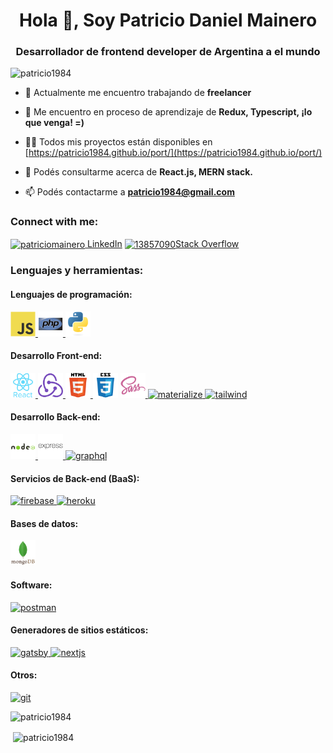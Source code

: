 <h1 align="center">Hola 👋, Soy Patricio Daniel Mainero</h1>
<h3 align="center">Desarrollador de frontend developer de Argentina a el mundo</h3>

<p align="left"> <img src="https://komarev.com/ghpvc/?username=patricio1984&label=Profile%20views&color=0e75b6&style=flat" alt="patricio1984" /> </p>

- 🔭 Actualmente me encuentro trabajando de **freelancer**

- 🌱 Me encuentro en proceso de aprendizaje de **Redux, Typescript, ¡lo que venga! =)**

- 👨‍💻 Todos mis proyectos están disponibles en [https://patricio1984.github.io/port/](https://patricio1984.github.io/port/)

- 💬 Podés consultarme acerca de **React.js, MERN stack.**

- 📫 Podés contactarme a **patricio1984@gmail.com**

<h3 align="left">Connect with me:</h3>
<p align="left">
<a href="https://linkedin.com/in/patriciomainero" target="blank"><img align="center" src="https://upload.wikimedia.org/wikipedia/commons/thumb/e/e9/Linkedin_icon.svg/1024px-Linkedin_icon.svg.png" alt="patriciomainero" height="30" width="30" /> LinkedIn</a>
<a href="https://stackoverflow.com/users/13857090" target="blank"><img align="center" src="https://upload.wikimedia.org/wikipedia/commons/thumb/e/ef/Stack_Overflow_icon.svg/768px-Stack_Overflow_icon.svg.png" alt="13857090" height="30" width="40" />Stack Overflow</a>
</p>

<h3 align="left">Lenguajes y herramientas:</h3>

<h4 align="left">Lenguajes de programación:</h4>
<p align="left">
  <a href="https://developer.mozilla.org/en-US/docs/Web/JavaScript" target="_blank"> <img src="https://raw.githubusercontent.com/devicons/devicon/master/icons/javascript/javascript-original.svg" alt="javascript" width="40" height="40"/> </a>
  <a href="https://www.php.net" target="_blank"> <img src="https://raw.githubusercontent.com/devicons/devicon/master/icons/php/php-original.svg" alt="php" width="40" height="40"/> </a>
  <a href="https://www.python.org" target="_blank"> <img src="https://raw.githubusercontent.com/devicons/devicon/master/icons/python/python-original.svg" alt="python" width="40" height="40"/> </a>
</p>

<h4 align="left">Desarrollo Front-end:</h4>
<p align="left">
  <a href="https://reactjs.org/" target="_blank"> <img src="https://raw.githubusercontent.com/devicons/devicon/master/icons/react/react-original-wordmark.svg" alt="react" width="40" height="40"/> </a>
  <a href="https://redux.js.org" target="_blank"> <img src="https://raw.githubusercontent.com/devicons/devicon/master/icons/redux/redux-original.svg" alt="redux" width="40" height="40"/> </a>
  <a href="https://www.w3.org/html/" target="_blank"> <img src="https://raw.githubusercontent.com/devicons/devicon/master/icons/html5/html5-original-wordmark.svg" alt="html5" width="40" height="40"/> </a>
  <a href="https://www.w3schools.com/css/" target="_blank"> <img src="https://raw.githubusercontent.com/devicons/devicon/master/icons/css3/css3-original-wordmark.svg" alt="css3" width="40" height="40"/></a>
  <a href="https://sass-lang.com" target="_blank"> <img src="https://raw.githubusercontent.com/devicons/devicon/master/icons/sass/sass-original.svg" alt="sass" width="40" height="40"/> </a>
  <a href="https://materializecss.com/" target="_blank"> <img src="https://raw.githubusercontent.com/prplx/svg-logos/5585531d45d294869c4eaab4d7cf2e9c167710a9/svg/materialize.svg" alt="materialize" width="40" height="40"/> </a>
  <a href="https://tailwindcss.com/" target="_blank"> <img src="https://www.vectorlogo.zone/logos/tailwindcss/tailwindcss-icon.svg" alt="tailwind" width="40" height="40"/> </a>
</p>

<h4 align="left">Desarrollo Back-end:</h4>
<p align="left">
   <a href="https://nodejs.org" target="_blank"> <img src="https://raw.githubusercontent.com/devicons/devicon/master/icons/nodejs/nodejs-original-wordmark.svg" alt="nodejs" width="40" height="40"/> </a>
  <a href="https://expressjs.com" target="_blank"> <img src="https://raw.githubusercontent.com/devicons/devicon/master/icons/express/express-original-wordmark.svg" alt="express" width="40" height="40"/> </a>
  <a href="https://graphql.org" target="_blank"> <img src="https://www.vectorlogo.zone/logos/graphql/graphql-icon.svg" alt="graphql" width="40" height="40"/> </a>
</p>

<h4 align="left">Servicios de Back-end (BaaS):</h4>
<p align="left">
  <a href="https://firebase.google.com/" target="_blank"> <img src="https://www.vectorlogo.zone/logos/firebase/firebase-icon.svg" alt="firebase" width="40" height="40"/> </a>
  <a href="https://heroku.com" target="_blank"> <img src="https://www.vectorlogo.zone/logos/heroku/heroku-icon.svg" alt="heroku" width="40" height="40"/> </a>
</p>

<h4 align="left">Bases de datos:</h4>
<p align="left">
  <a href="https://www.mongodb.com/" target="_blank"> <img src="https://raw.githubusercontent.com/devicons/devicon/master/icons/mongodb/mongodb-original-wordmark.svg" alt="mongodb" width="40" height="40"/> </a> 
</p>

<h4 align="left">Software:</h4>
<p align="left">
  <a href="https://postman.com" target="_blank"> <img src="https://www.vectorlogo.zone/logos/getpostman/getpostman-icon.svg" alt="postman" width="40" height="40"/> </a>
</p>

<h4 align="left">Generadores de sitios estáticos:</h4>
<p align="left">
  <a href="https://www.gatsbyjs.com/" target="_blank"> <img src="https://www.vectorlogo.zone/logos/gatsbyjs/gatsbyjs-icon.svg" alt="gatsby" width="40" height="40"/> </a>
  <a href="https://nextjs.org/" target="_blank"> <img src="https://cdn.worldvectorlogo.com/logos/nextjs-3.svg" alt="nextjs" width="40" height="40"/> </a>
</p>

<h4 align="left">Otros:</h4>
<p align="left">
  <a href="https://git-scm.com/" target="_blank"> <img src="https://www.vectorlogo.zone/logos/git-scm/git-scm-icon.svg" alt="git" width="40" height="40"/> </a> 
</p>

 
<p><img align="left" src="https://github-readme-stats.vercel.app/api/top-langs?username=patricio1984&show_icons=true&locale=en&layout=compact" alt="patricio1984" /></p>
<br>
<p>&nbsp;<img align="center" src="https://github-readme-stats.vercel.app/api?username=patricio1984&show_icons=true&locale=en" alt="patricio1984" /></p>

